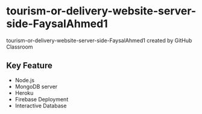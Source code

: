 # tourism-or-delivery-website-server-side-FaysalAhmed1
tourism-or-delivery-website-server-side-FaysalAhmed1 created by GitHub Classroom

## Key Feature

* Node.js
* MongoDB server
* Heroku
* Firebase Deployment
* Interactive Database
